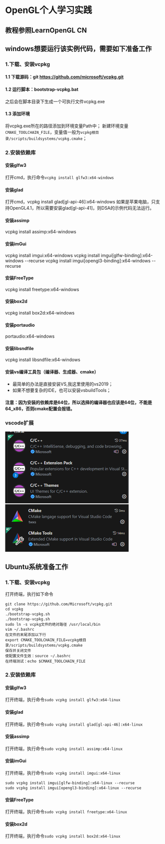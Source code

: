 # OpenGL个人学习实践

## 教程参照LearnOpenGL CN

## windows想要运行该实例代码，需要如下准备工作

### 1.下载、安装vcpkg

#### 1.1 下载源码：git https://github.com/microsoft/vcpkg.git
#### 1.2 运行脚本：bootstrap-vcpkg.bat
之后会在脚本目录下生成一个可执行文件vcpkg.exe
#### 1.3 添加环境
将vcpkg.exe所在的路径添加到环境变量Path中；
新建环境变量```CMAKE_TOOLCHAIN_FILE```，变量值一般为```vcpkg根目录/scripts/buildsystems/vcpkg.cmake```；

### 2.安装依赖库

#### 安装glfw3
打开cmd，执行命令```vcpkg install glfw3:x64-windows```
#### 安装glad
打开cmd，vcpkg install glad[gl-api-46]:x64-windows
如果是苹果电脑，只支持OpenGL4.1，所以需要安装glad[gl-api-41]，则DSA的示例代码无法运行。
#### 安装assimp
vcpkg install assimp:x64-windows
#### 安装imGui
vcpkg install imgui:x64-windows
vcpkg install imgui[glfw-binding]:x64-windows --recurse
vcpkg install imgui[opengl3-binding]:x64-windows --recurse
#### 安装FreeType
vcpkg install freetype:x64-windows
#### 安装box2d
vcpkg install box2d:x64-windows
#### 安装portaudio
portaudio:x64-windows
#### 安装libsndfile
vcpkg install libsndfile:x64-windows

#### 安装vs编译工具包（编译器、生成器、cmake）

- 最简单的办法是直接安装VS,我这里使用的vs2019；
- 如果不想要复杂的IDE，也可以安装vsbuildTools；

#### 注意：因为安装的依赖库是64位，所以选择的编译器也应该是64位，不能是64_x86，否则cmake配置会报错。

### vscode扩展
![](vscode扩展.png)
![vscode扩展2](image.png)

## Ubuntu系统准备工作

### 1.下载、安装vcpkg

打开终端，执行如下命令
```shell
git clone https://github.com/Microsoft/vcpkg.git
cd vcpkg
./bootstrap-vcpkg.sh
./bootstrap-vcpkg.sh
sudo ln -s vcpkg文件的绝对路径 /usr/local/bin
vim ~/.bashrc
在文件的末尾添加以下行
export CMAKE_TOOLCHAIN_FILE=vcpkg根目录/scripts/buildsystems/vcpkg.cmake
保存并关闭文件
使配置文件生效：source ~/.bashrc
在终端测试：echo $CMAKE_TOOLCHAIN_FILE
```

### 2.安装依赖库

#### 安装glfw3
打开终端，执行命令```sudo vcpkg install glfw3:x64-linux```
#### 安装glad
打开终端，执行命令```sudo vcpkg install glad[gl-api-46]:x64-linux```
#### 安装assimp
打开终端，执行命令```sudo vcpkg install assimp:x64-linux```
#### 安装imGui
打开终端，执行命令```sudo vcpkg install imgui:x64-linux```
```shell
sudo vcpkg install imgui[glfw-binding]:x64-linux --recurse
sudo vcpkg install imgui[opengl3-binding]:x64-linux --recurse
```
#### 安装FreeType
打开终端，执行命令```sudo vcpkg install freetype:x64-linux```
#### 安装box2d
打开终端，执行命令```sudo vcpkg install box2d:x64-linux```